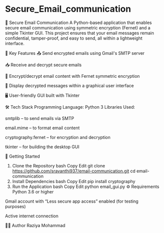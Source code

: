 # Secure_Email_communication
📧 Secure Email Communication
A Python-based application that enables secure email communication using symmetric encryption (Fernet) and a simple Tkinter GUI. This project ensures that your email messages remain confidential, tamper-proof, and easy to send, all within a lightweight interface.

🔐 Key Features
📤 Send encrypted emails using Gmail's SMTP server

📥 Receive and decrypt secure emails

🧊 Encrypt/decrypt email content with Fernet symmetric encryption

💬 Display decrypted messages within a graphical user interface

🖥️ User-friendly GUI built with Tkinter

🛠️ Tech Stack
Programming Language: Python 3
Libraries Used:

smtplib – to send emails via SMTP

email.mime – to format email content

cryptography.fernet – for encryption and decryption

tkinter – for building the desktop GUI

🚀 Getting Started
1. Clone the Repository
bash
Copy
Edit
git clone https://github.com/sravanthi937/email-communication.git
cd email-communication
2. Install Dependencies
bash
Copy
Edit
pip install cryptography
3. Run the Application
bash
Copy
Edit
python email_gui.py
⚙️ Requirements
Python 3.6 or higher

Gmail account with “Less secure app access” enabled (for testing purposes)

Active internet connection

👩‍💻 Author
Raziya Mohammad


